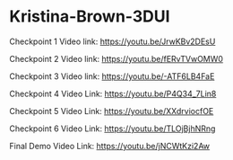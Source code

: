 # Kristina-Brown-3DUI

Checkpoint 1 Video link: https://youtu.be/JrwKBv2DEsU

Checkpoint 2 Video link: https://youtu.be/fERvTVwOMW0

Checkpoint 3 Video link: https://youtu.be/-ATF6LB4FaE

Checkpoint 4 Video Link: https://youtu.be/P4Q34_7Lin8

Checkpoint 5 Video Link: https://youtu.be/XXdrviocfOE

Checkpoint 6 Video Link: https://youtu.be/TLOjBjhNRng

Final Demo Video Link: https://youtu.be/jNCWtKzi2Aw
